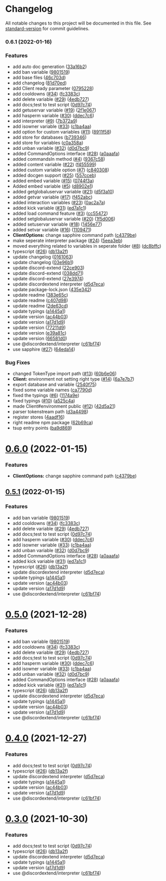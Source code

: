 # Changelog

All notable changes to this project will be documented in this file. See [standard-version](https://github.com/conventional-changelog/standard-version) for commit guidelines.

### 0.6.1 (2022-01-16)


### Features

* add auto doc generation ([33a16b2](https://github.com/discordextend/discord-oversimplified/commit/33a16b2de2a5407b18ad8def38dd332ce3b8c516))
* add ban variable ([9801519](https://github.com/discordextend/discord-oversimplified/commit/9801519bf36999b9cf0c52f5808e51e64daae8d4))
* add base files ([46c703d](https://github.com/discordextend/discord-oversimplified/commit/46c703d5ecfa2b63cb2af0ecadc6930a11a808fe))
* add changelog ([81d70ed](https://github.com/discordextend/discord-oversimplified/commit/81d70ed0686f4d7b3faf0f77b59d10152e9b5ca0))
* add Client ready parameter ([0795228](https://github.com/discordextend/discord-oversimplified/commit/0795228e0f1d3cdc17a4002e4ed55fe0ecd38dc7))
* add cooldowns ([#34](https://github.com/discordextend/discord-oversimplified/issues/34)) ([fc3383c](https://github.com/discordextend/discord-oversimplified/commit/fc3383c840e10976f7788cb09824e7d117c950cc))
* add delete variable ([#29](https://github.com/discordextend/discord-oversimplified/issues/29)) ([4edb727](https://github.com/discordextend/discord-oversimplified/commit/4edb727f7c3167d79fa06f1f6a9d048e9b7f7cb2))
* add docs;test to test script ([0d97c74](https://github.com/discordextend/discord-oversimplified/commit/0d97c744a4b3022b1615a495f9e4f48c8cb902c3))
* add getuservar variable ([#19](https://github.com/discordextend/discord-oversimplified/issues/19)) ([2f1e067](https://github.com/discordextend/discord-oversimplified/commit/2f1e067ac2ed527701630d021874f0fc81db2562))
* add hasperm variable ([#30](https://github.com/discordextend/discord-oversimplified/issues/30)) ([ddec7c6](https://github.com/discordextend/discord-oversimplified/commit/ddec7c64e6a440ea253876e697aa7109104f1510))
* add interpreter ([#9](https://github.com/discordextend/discord-oversimplified/issues/9)) ([7b372a9](https://github.com/discordextend/discord-oversimplified/commit/7b372a98e08061fdd4446ed9ee686cc548f6e19f))
* add isowner variable ([#33](https://github.com/discordextend/discord-oversimplified/issues/33)) ([c1ba4aa](https://github.com/discordextend/discord-oversimplified/commit/c1ba4aa20b434a8817574a47d7c78af122c4c76d))
* add option for custom variables ([#11](https://github.com/discordextend/discord-oversimplified/issues/11)) ([8911f58](https://github.com/discordextend/discord-oversimplified/commit/8911f5866d7bb28b9638a410b3c68cb79871ad78))
* add store for databases ([b739346](https://github.com/discordextend/discord-oversimplified/commit/b73934638473d9a2b908367c6158d13bfba08254))
* add store for variables ([c0a358a](https://github.com/discordextend/discord-oversimplified/commit/c0a358ae5fad665237bf6fe7ea1e0984848af6ac))
* add unban variable ([#32](https://github.com/discordextend/discord-oversimplified/issues/32)) ([d0d7bc9](https://github.com/discordextend/discord-oversimplified/commit/d0d7bc90d58b764d911edb4b410856cb474e0c7a))
* added CommandOptions interface ([#28](https://github.com/discordextend/discord-oversimplified/issues/28)) ([a0aaafa](https://github.com/discordextend/discord-oversimplified/commit/a0aaafa6de3c155d4046a6d1970701b415ff6d1a))
* added commandsIn method ([#4](https://github.com/discordextend/discord-oversimplified/issues/4)) ([9367c58](https://github.com/discordextend/discord-oversimplified/commit/9367c5876f637d86eeff9e9425c77cd97f4ab78d))
* added content variable ([#22](https://github.com/discordextend/discord-oversimplified/issues/22)) ([f455599](https://github.com/discordextend/discord-oversimplified/commit/f455599fde8c20f832ecf76732af6bba4e02b30f))
* added custom variable option ([#7](https://github.com/discordextend/discord-oversimplified/issues/7)) ([c840308](https://github.com/discordextend/discord-oversimplified/commit/c840308b34932a501257a8f282e7c87357b5d8df))
* added docgen support ([#25](https://github.com/discordextend/discord-oversimplified/issues/25)) ([557cceb](https://github.com/discordextend/discord-oversimplified/commit/557ccebd0b2d41b98e09a80d16403c35d368a95a))
* added embed variable ([#15](https://github.com/discordextend/discord-oversimplified/issues/15)) ([0744f3a](https://github.com/discordextend/discord-oversimplified/commit/0744f3ab80b1a2f5447ccfc71b3ad1e1ae730a60))
* Added embed variable ([#5](https://github.com/discordextend/discord-oversimplified/issues/5)) ([d8902e1](https://github.com/discordextend/discord-oversimplified/commit/d8902e19108d982a0ea0afa6c2904c8131369b47))
* added getglobaluservar variable ([#21](https://github.com/discordextend/discord-oversimplified/issues/21)) ([d5f3a10](https://github.com/discordextend/discord-oversimplified/commit/d5f3a10e9043e2cc00d7fb72a9ba8cd7c081ec27))
* added getvar variable ([#17](https://github.com/discordextend/discord-oversimplified/issues/17)) ([f452abc](https://github.com/discordextend/discord-oversimplified/commit/f452abca9bab280420e9fc3ff1249c66cb2af3d5))
* added interaction variables ([#23](https://github.com/discordextend/discord-oversimplified/issues/23)) ([0ac2a7a](https://github.com/discordextend/discord-oversimplified/commit/0ac2a7a6b4afaa73870ba296c9463f45710d9ebe))
* added kick variable ([#31](https://github.com/discordextend/discord-oversimplified/issues/31)) ([ed7a1c1](https://github.com/discordextend/discord-oversimplified/commit/ed7a1c1a0fcb8c982aa43f0c2d7a690ee5155d0e))
* added load command feature ([#3](https://github.com/discordextend/discord-oversimplified/issues/3)) ([cc55472](https://github.com/discordextend/discord-oversimplified/commit/cc55472d371a7b8ac8b6e2e1c84aef3403be443c))
* added setglobaluservar variable ([#20](https://github.com/discordextend/discord-oversimplified/issues/20)) ([1f5d006](https://github.com/discordextend/discord-oversimplified/commit/1f5d00608467191dcf14ef1f1b877dd7584dbd5d))
* added setuservar variable ([#18](https://github.com/discordextend/discord-oversimplified/issues/18)) ([1456e77](https://github.com/discordextend/discord-oversimplified/commit/1456e772ae28527a3955c8cbca7b0b18a08c2970))
* added setvar variable ([#16](https://github.com/discordextend/discord-oversimplified/issues/16)) ([1109471](https://github.com/discordextend/discord-oversimplified/commit/11094710a8d387eebcadfeaa7bb0d43aab369c63))
* **ClientOptions:** change sapphire command path ([c4379be](https://github.com/discordextend/discord-oversimplified/commit/c4379be8139d85426f7116f288fc66d6cfe81078))
* make seperate interpreter package ([#24](https://github.com/discordextend/discord-oversimplified/issues/24)) ([5eea3eb](https://github.com/discordextend/discord-oversimplified/commit/5eea3eb3a5906239ac813330c10700b861661d30))
* moved everything related to variables in seperate folder ([#8](https://github.com/discordextend/discord-oversimplified/issues/8)) ([dc8bffc](https://github.com/discordextend/discord-oversimplified/commit/dc8bffc4ff9d47e0edd8e12bdf26a48961602cde))
* typescript ([#26](https://github.com/discordextend/discord-oversimplified/issues/26)) ([db13a2f](https://github.com/discordextend/discord-oversimplified/commit/db13a2f6de346cad8470ab07d8639bb62c9508df))
* update changelog ([0161063](https://github.com/discordextend/discord-oversimplified/commit/0161063306198a9b8be18d1f6535d4de13772f7b))
* update changelog ([03e96b1](https://github.com/discordextend/discord-oversimplified/commit/03e96b18bd910e2cbcc0faf6b2c71d6d98dc653e))
* update discord-extend ([22ce903](https://github.com/discordextend/discord-oversimplified/commit/22ce903020f4f5a39f2e9986dfab39c5fcca47b8))
* update discord-extend ([038dd71](https://github.com/discordextend/discord-oversimplified/commit/038dd7182fbbd8f1c03a7ff2aee22af68467072c))
* update discord-extend ([27e3974](https://github.com/discordextend/discord-oversimplified/commit/27e3974cf1983e0e49a6e9b3fde297924f2e5eb1))
* update discordextend interpreter ([d5d7eca](https://github.com/discordextend/discord-oversimplified/commit/d5d7eca2bc358ad4b59db01efaafd62bdf8301f4))
* update package-lock.json ([435e342](https://github.com/discordextend/discord-oversimplified/commit/435e3423ac1ec4e43b0ae44c3ce26a701ed7aee4))
* update readme ([383e65c](https://github.com/discordextend/discord-oversimplified/commit/383e65ce975375bb263483f9b48dba6266e354ae))
* update readme ([c407d98](https://github.com/discordextend/discord-oversimplified/commit/c407d985a0437ad55892407cafbecea5e701ca80))
* update readme ([2de63cd](https://github.com/discordextend/discord-oversimplified/commit/2de63cdfcd349df74418e6a85e2c7f0036567f9d))
* update typings ([a1445a1](https://github.com/discordextend/discord-oversimplified/commit/a1445a14e96bf34640e3435f8b933471425c5a44))
* update version ([ac44b03](https://github.com/discordextend/discord-oversimplified/commit/ac44b0387953d51e2661c60072af887d86dcebc9))
* update version ([a17d1d9](https://github.com/discordextend/discord-oversimplified/commit/a17d1d94cbf8a001307a8ac51320809ffb5999ca))
* update version ([77211d9](https://github.com/discordextend/discord-oversimplified/commit/77211d972afd8e6e932b583489cfbaa66c931cdd))
* update version ([e39a81c](https://github.com/discordextend/discord-oversimplified/commit/e39a81c16693fa39e134cbd2e63df36cbf67f58a))
* update version ([66581d0](https://github.com/discordextend/discord-oversimplified/commit/66581d0369e6b0cb502e283387fd31bf69f09cdc))
* use @discordextend/interpreter ([c61bf74](https://github.com/discordextend/discord-oversimplified/commit/c61bf743b81206b2a38e9cc5691f89e09dd9cbb8))
* use sapphire ([#27](https://github.com/discordextend/discord-oversimplified/issues/27)) ([64eda14](https://github.com/discordextend/discord-oversimplified/commit/64eda14387f04e4d0a27cf6c559690495381cb88))


### Bug Fixes

* changed TokenType import path ([#13](https://github.com/discordextend/discord-oversimplified/issues/13)) ([60b6e06](https://github.com/discordextend/discord-oversimplified/commit/60b6e068b7b1cd1a814e576de11a16aa1480132e))
* **Client:** environment not setting right type ([#14](https://github.com/discordextend/discord-oversimplified/issues/14)) ([6a7e7b7](https://github.com/discordextend/discord-oversimplified/commit/6a7e7b73156361ae8ece468529d006e3d63e2c3a))
* export database and variable ([2540f75](https://github.com/discordextend/discord-oversimplified/commit/2540f7535b396daeff196bd727d8fa4728c5d7ed))
* fixed some variable names ([ca7790d](https://github.com/discordextend/discord-oversimplified/commit/ca7790d84bd20a1d10c8eb0070b3e7a3021a3887))
* fixed the typings ([#6](https://github.com/discordextend/discord-oversimplified/issues/6)) ([1174a9e](https://github.com/discordextend/discord-oversimplified/commit/1174a9e02773fcdc8d992cf6dcb74871158413ac))
* fixed typings ([#10](https://github.com/discordextend/discord-oversimplified/issues/10)) ([a525c4a](https://github.com/discordextend/discord-oversimplified/commit/a525c4a5322efd8a58f4c56375226b4539a126f2))
* made Client#environment public ([#12](https://github.com/discordextend/discord-oversimplified/issues/12)) ([42d5a21](https://github.com/discordextend/discord-oversimplified/commit/42d5a21b090656c4380ef49ae4c485b3ed6a56d3))
* parser tokenstream path ([d3a4498](https://github.com/discordextend/discord-oversimplified/commit/d3a4498ba723a8c7aa0de876b00cba21dfc18d3c))
* register stores ([4aadf16](https://github.com/discordextend/discord-oversimplified/commit/4aadf16d5c89456fc7f4d84c3882e3b44b76b2a5))
* right readme npm package ([62b69ca](https://github.com/discordextend/discord-oversimplified/commit/62b69ca4ebb8a1fb718b6f0dd2aa638656fd7c2d))
* tsup entry points ([ba9d869](https://github.com/discordextend/discord-oversimplified/commit/ba9d86911a69b9f3e41af20947c94dadb4ce4f0d))

# [0.6.0](https://github.com/discordextend/discord-oversimplified/compare/0.2.2...0.6.0) (2022-01-15)


### Features

* **ClientOptions:** change sapphire command path ([c4379be](https://github.com/discordextend/discord-oversimplified/commit/c4379be8139d85426f7116f288fc66d6cfe81078))



## [0.5.1](https://github.com/discordextend/discord-oversimplified/compare/0.2.2...0.5.1) (2022-01-15)


### Features

* add ban variable ([9801519](https://github.com/discordextend/discord-oversimplified/commit/9801519bf36999b9cf0c52f5808e51e64daae8d4))
* add cooldowns ([#34](https://github.com/discordextend/discord-oversimplified/issues/34)) ([fc3383c](https://github.com/discordextend/discord-oversimplified/commit/fc3383c840e10976f7788cb09824e7d117c950cc))
* add delete variable ([#29](https://github.com/discordextend/discord-oversimplified/issues/29)) ([4edb727](https://github.com/discordextend/discord-oversimplified/commit/4edb727f7c3167d79fa06f1f6a9d048e9b7f7cb2))
* add docs;test to test script ([0d97c74](https://github.com/discordextend/discord-oversimplified/commit/0d97c744a4b3022b1615a495f9e4f48c8cb902c3))
* add hasperm variable ([#30](https://github.com/discordextend/discord-oversimplified/issues/30)) ([ddec7c6](https://github.com/discordextend/discord-oversimplified/commit/ddec7c64e6a440ea253876e697aa7109104f1510))
* add isowner variable ([#33](https://github.com/discordextend/discord-oversimplified/issues/33)) ([c1ba4aa](https://github.com/discordextend/discord-oversimplified/commit/c1ba4aa20b434a8817574a47d7c78af122c4c76d))
* add unban variable ([#32](https://github.com/discordextend/discord-oversimplified/issues/32)) ([d0d7bc9](https://github.com/discordextend/discord-oversimplified/commit/d0d7bc90d58b764d911edb4b410856cb474e0c7a))
* added CommandOptions interface ([#28](https://github.com/discordextend/discord-oversimplified/issues/28)) ([a0aaafa](https://github.com/discordextend/discord-oversimplified/commit/a0aaafa6de3c155d4046a6d1970701b415ff6d1a))
* added kick variable ([#31](https://github.com/discordextend/discord-oversimplified/issues/31)) ([ed7a1c1](https://github.com/discordextend/discord-oversimplified/commit/ed7a1c1a0fcb8c982aa43f0c2d7a690ee5155d0e))
* typescript ([#26](https://github.com/discordextend/discord-oversimplified/issues/26)) ([db13a2f](https://github.com/discordextend/discord-oversimplified/commit/db13a2f6de346cad8470ab07d8639bb62c9508df))
* update discordextend interpreter ([d5d7eca](https://github.com/discordextend/discord-oversimplified/commit/d5d7eca2bc358ad4b59db01efaafd62bdf8301f4))
* update typings ([a1445a1](https://github.com/discordextend/discord-oversimplified/commit/a1445a14e96bf34640e3435f8b933471425c5a44))
* update version ([ac44b03](https://github.com/discordextend/discord-oversimplified/commit/ac44b0387953d51e2661c60072af887d86dcebc9))
* update version ([a17d1d9](https://github.com/discordextend/discord-oversimplified/commit/a17d1d94cbf8a001307a8ac51320809ffb5999ca))
* use @discordextend/interpreter ([c61bf74](https://github.com/discordextend/discord-oversimplified/commit/c61bf743b81206b2a38e9cc5691f89e09dd9cbb8))



# [0.5.0](https://github.com/discordextend/discord-oversimplified/compare/0.2.2...0.5.0) (2021-12-28)


### Features

* add ban variable ([9801519](https://github.com/discordextend/discord-oversimplified/commit/9801519bf36999b9cf0c52f5808e51e64daae8d4))
* add cooldowns ([#34](https://github.com/discordextend/discord-oversimplified/issues/34)) ([fc3383c](https://github.com/discordextend/discord-oversimplified/commit/fc3383c840e10976f7788cb09824e7d117c950cc))
* add delete variable ([#29](https://github.com/discordextend/discord-oversimplified/issues/29)) ([4edb727](https://github.com/discordextend/discord-oversimplified/commit/4edb727f7c3167d79fa06f1f6a9d048e9b7f7cb2))
* add docs;test to test script ([0d97c74](https://github.com/discordextend/discord-oversimplified/commit/0d97c744a4b3022b1615a495f9e4f48c8cb902c3))
* add hasperm variable ([#30](https://github.com/discordextend/discord-oversimplified/issues/30)) ([ddec7c6](https://github.com/discordextend/discord-oversimplified/commit/ddec7c64e6a440ea253876e697aa7109104f1510))
* add isowner variable ([#33](https://github.com/discordextend/discord-oversimplified/issues/33)) ([c1ba4aa](https://github.com/discordextend/discord-oversimplified/commit/c1ba4aa20b434a8817574a47d7c78af122c4c76d))
* add unban variable ([#32](https://github.com/discordextend/discord-oversimplified/issues/32)) ([d0d7bc9](https://github.com/discordextend/discord-oversimplified/commit/d0d7bc90d58b764d911edb4b410856cb474e0c7a))
* added CommandOptions interface ([#28](https://github.com/discordextend/discord-oversimplified/issues/28)) ([a0aaafa](https://github.com/discordextend/discord-oversimplified/commit/a0aaafa6de3c155d4046a6d1970701b415ff6d1a))
* added kick variable ([#31](https://github.com/discordextend/discord-oversimplified/issues/31)) ([ed7a1c1](https://github.com/discordextend/discord-oversimplified/commit/ed7a1c1a0fcb8c982aa43f0c2d7a690ee5155d0e))
* typescript ([#26](https://github.com/discordextend/discord-oversimplified/issues/26)) ([db13a2f](https://github.com/discordextend/discord-oversimplified/commit/db13a2f6de346cad8470ab07d8639bb62c9508df))
* update discordextend interpreter ([d5d7eca](https://github.com/discordextend/discord-oversimplified/commit/d5d7eca2bc358ad4b59db01efaafd62bdf8301f4))
* update typings ([a1445a1](https://github.com/discordextend/discord-oversimplified/commit/a1445a14e96bf34640e3435f8b933471425c5a44))
* update version ([ac44b03](https://github.com/discordextend/discord-oversimplified/commit/ac44b0387953d51e2661c60072af887d86dcebc9))
* update version ([a17d1d9](https://github.com/discordextend/discord-oversimplified/commit/a17d1d94cbf8a001307a8ac51320809ffb5999ca))
* use @discordextend/interpreter ([c61bf74](https://github.com/discordextend/discord-oversimplified/commit/c61bf743b81206b2a38e9cc5691f89e09dd9cbb8))



# [0.4.0](https://github.com/discordextend/discord-oversimplified/compare/0.2.2...0.4.0) (2021-12-27)


### Features

* add docs;test to test script ([0d97c74](https://github.com/discordextend/discord-oversimplified/commit/0d97c744a4b3022b1615a495f9e4f48c8cb902c3))
* typescript ([#26](https://github.com/discordextend/discord-oversimplified/issues/26)) ([db13a2f](https://github.com/discordextend/discord-oversimplified/commit/db13a2f6de346cad8470ab07d8639bb62c9508df))
* update discordextend interpreter ([d5d7eca](https://github.com/discordextend/discord-oversimplified/commit/d5d7eca2bc358ad4b59db01efaafd62bdf8301f4))
* update typings ([a1445a1](https://github.com/discordextend/discord-oversimplified/commit/a1445a14e96bf34640e3435f8b933471425c5a44))
* update version ([ac44b03](https://github.com/discordextend/discord-oversimplified/commit/ac44b0387953d51e2661c60072af887d86dcebc9))
* update version ([a17d1d9](https://github.com/discordextend/discord-oversimplified/commit/a17d1d94cbf8a001307a8ac51320809ffb5999ca))
* use @discordextend/interpreter ([c61bf74](https://github.com/discordextend/discord-oversimplified/commit/c61bf743b81206b2a38e9cc5691f89e09dd9cbb8))



# [0.3.0](https://github.com/discordextend/discord-oversimplified/compare/0.2.2...0.3.0) (2021-10-30)


### Features

* add docs;test to test script ([0d97c74](https://github.com/discordextend/discord-oversimplified/commit/0d97c744a4b3022b1615a495f9e4f48c8cb902c3))
* typescript ([#26](https://github.com/discordextend/discord-oversimplified/issues/26)) ([db13a2f](https://github.com/discordextend/discord-oversimplified/commit/db13a2f6de346cad8470ab07d8639bb62c9508df))
* update discordextend interpreter ([d5d7eca](https://github.com/discordextend/discord-oversimplified/commit/d5d7eca2bc358ad4b59db01efaafd62bdf8301f4))
* update typings ([a1445a1](https://github.com/discordextend/discord-oversimplified/commit/a1445a14e96bf34640e3435f8b933471425c5a44))
* update version ([a17d1d9](https://github.com/discordextend/discord-oversimplified/commit/a17d1d94cbf8a001307a8ac51320809ffb5999ca))
* use @discordextend/interpreter ([c61bf74](https://github.com/discordextend/discord-oversimplified/commit/c61bf743b81206b2a38e9cc5691f89e09dd9cbb8))
